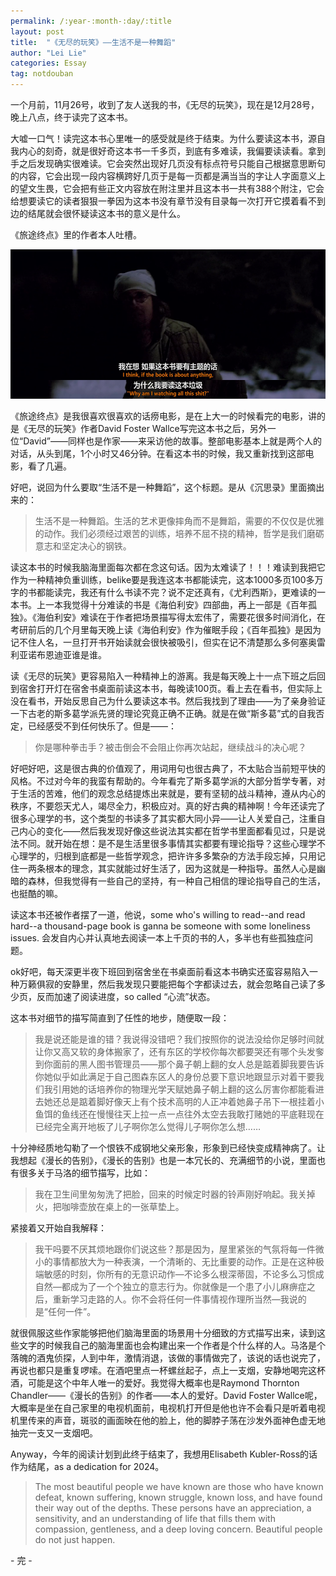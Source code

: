 ```yaml
---
permalink: /:year-:month-:day/:title
layout: post
title:  "《无尽的玩笑》——生活不是一种舞蹈"
author: "Lei Lie"
categories: Essay
tag: notdouban
---
```


一个月前，11月26号，收到了友人送我的书，《无尽的玩笑》，现在是12月28号，晚上八点，终于读完了这本书。

大嘘一口气！读完这本书心里唯一的感受就是终于结束。为什么要读这本书，源自我内心的刻奇，就是很好奇这本书一千多页，到底有多难读，我偏要读读看。拿到手之后发现确实很难读。它会突然出现好几页没有标点符号只能自己根据意思断句的内容，它会出现一段内容横跨好几页于是每一页都是满当当的字让人字面意义上的望文生畏，它会把有些正文内容放在附注里并且这本书一共有388个附注，它会给想要读它的读者狠狠一拳因为这本书没有章节没有目录每一次打开它摸着看不到边的结尾就会很怀疑读这本书的意义是什么。

《旅途终点》里的作者本人吐槽。

![作者本人吐槽](./../images/img-2024-12-28/img1.png)

《旅途终点》是我很喜欢很喜欢的话痨电影，是在上大一的时候看完的电影，讲的是《无尽的玩笑》作者David Foster Wallce写完这本书之后，另外一位“David”——同样也是作家——来采访他的故事。整部电影基本上就是两个人的对话，从头到尾，1个小时又46分钟。在看这本书的时候，我又重新找到这部电影，看了几遍。

好吧，说回为什么要取“生活不是一种舞蹈”，这个标题。是从《沉思录》里面摘出来的：

> 生活不是一种舞蹈。生活的艺术更像摔角而不是舞蹈，需要的不仅仅是优雅的动作。我们必须经过艰苦的训练，培养不屈不挠的精神，哲学是我们磨砺意志和坚定决心的钢铁。 

读这本书的时候我脑海里面每次都在念这句话。因为太难读了！！！难读到我把它作为一种精神负重训练，belike要是我连这本书都能读完，这本1000多页100多万字的书都能读完，我还有什么书读不完？说不定还真有，《尤利西斯》，更难读的一本书。上一本我觉得十分难读的书是《海伯利安》四部曲，再上一部是《百年孤独》。《海伯利安》难读在于作者把场景描写得太宏伟了，需要花很多时间消化，在考研前后的几个月里每天晚上读《海伯利安》作为催眠手段；《百年孤独》是因为记不住人名，一旦打开书开始读就会很快被吸引，但实在记不清楚那么多何塞奥雷利亚诺布恩迪亚谁是谁。

读《无尽的玩笑》更容易陷入一种精神上的游离。我是每天晚上十一点下班之后回到宿舍打开灯在宿舍书桌面前读这本书，每晚读100页。看上去在看书，但实际上没在看书，开始反思自己为什么要读这本书。然后我找到了理由——为了亲身验证一下古老的斯多葛学派先贤的理论究竟正确不正确。就是在做“斯多葛”式的自我否定，已经感受不到任何快乐了。但是——：

> 你是哪种拳击手？被击倒会不会阻止你再次站起，继续战斗的决心呢？

好吧好吧，这是很古典的价值观了，用词用句也很古典了，不太贴合当前短平快的风格。不过对今年的我蛮有帮助的。今年看完了斯多葛学派的大部分哲学专著，对于生活的苦难，他们的观念总结提炼出来就是，要有坚韧的战斗精神，遵从内心的秩序，不要怨天尤人，竭尽全力，积极应对。真的好古典的精神啊！今年还读完了很多心理学的书，这个类型的书读多了其实都大同小异——让人关爱自己，注重自己内心的变化——然后我发现好像这些说法其实都在哲学书里面都看见过，只是说法不同。就开始在想：是不是生活里很多事情其实都要有理论指导？这些心理学不心理学的，归根到底都是一些哲学观念，把许许多多繁杂的方法手段忘掉，只用记住一两条根本的理念，其实就能过好生活了，因为这就是一种指导。虽然人心是幽暗的森林，但我觉得有一些自己的坚持，有一种自己相信的理论指导自己的生活，也挺酷的嘛。

读这本书还被作者摆了一道，他说，some who's willing to read--and read hard--a thousand-page book is ganna be someone with some loneliness issues. 会发自内心并认真地去阅读一本上千页的书的人，多半也有些孤独症问题。

ok好吧，每天深更半夜下班回到宿舍坐在书桌面前看这本书确实还蛮容易陷入一种万籁俱寂的安静里，然后我发现只要能把每个字都读过去，就会忽略自己读了多少页，反而加速了阅读进度，so called “心流”状态。

这本书对细节的描写简直到了任性的地步，随便取一段：

> 我是说还能是谁的错？我说得没错吧？我们按照你的说法没给你足够时间就让你又高又软的身体搬家了，还有东区的学校你每次都要哭还有哪个头发奓到你面前的黑人图书管理员——那个鼻子朝上翻的女人总是踮着脚我要告诉你她似乎如此满足于自己图森东区人的身份总要下意识地跟显示对着干要我们我引用她的话培养你的物理光学天赋她鼻子朝上翻的这么厉害你都能看进去她还总是踮着脚好像天上有个技术高明的人正冲着她鼻子吊下一根挂着小鱼饵的鱼线还在慢慢往天上拉一点一点往外太空去我敢打赌她的平底鞋现在已经完全离开地板了儿子啊你怎么觉得儿子啊你怎么想……

十分神经质地勾勒了一个恨铁不成钢地父亲形象，形象到已经快变成精神病了。让我想起《漫长的告别》，《漫长的告别》也是一本冗长的、充满细节的小说，里面也有很多关于马洛的细节描写，比如：

> 我在卫生间里匆匆洗了把脸，回来的时候定时器的铃声刚好响起。我关掉火，把咖啡壶放在桌上的一张草垫上。

紧接着又开始自我解释：

> 我干吗要不厌其烦地跟你们说这些？那是因为，屋里紧张的气氛将每一件微小的事情都放大为一种表演，一个清晰的、无比重要的动作。正是在这种极端敏感的时刻，你所有的无意识动作—不论多么根深蒂固，不论多么习惯成自然—都成为了一个个独立的意志行为。你就像是一个患了小儿麻痹症之后，重新学习走路的人。你不会将任何一件事情视作理所当然—我说的是“任何一件”​。

就很佩服这些作家能够把他们脑海里面的场景用十分细致的方式描写出来，读到这些文字的时候我自己的脑海里面也会构建出来一个作者是个什么样的人。马洛是个落魄的酒鬼侦探，人到中年，激情消退，该做的事情做完了，该说的话也说完了，再说也都只是重复啰嗦。在酒吧里点一杯螺丝起子，点上一支烟，安静地喝完这杯酒，可能是这个中年人唯一的爱好。我觉得大概率也是Raymond Thornton Chandler——《漫长的告别》的作者——本人的爱好。David Foster Wallce呢，大概率是坐在自己家里的电视机面前，电视机打开但是他也许不会看只是听着电视机里传来的声音，斑驳的画面映在他的脸上，他的脚脖子荡在沙发外面神色虚无地抽完一支又一支烟吧。

Anyway，今年的阅读计划到此终于结束了，我想用Elisabeth Kubler-Ross的话作为结尾，as a dedication for 2024。

> The most beautiful people we have known are those who have known defeat, known suffering, known struggle, known loss, and have found their way out of the depths. These persons have an appreciation, a sensitivity, and an understanding of life that fills them with compassion, gentleness, and a deep loving concern. Beautiful people do not just happen.

\- 完 - 